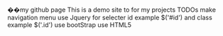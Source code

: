 ��m y   g i t h u b   p a g e This is a demo site to for my projectsTODOs  make navigation menu  use Jquery    for selecter id example $('#id')    and class example $('.id')  use bootStrap  use HTML5 
 
